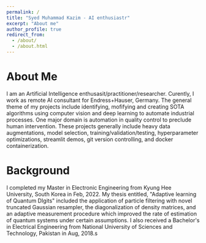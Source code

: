 ```yaml
---
permalink: /
title: "Syed Muhammad Kazim - AI enthusiastr"
excerpt: "About me"
author_profile: true
redirect_from: 
  - /about/
  - /about.html
---
```

About Me
========

I am an Artificial Intelligence enthusasit/practitioner/researcher. Curently, I work as remote AI consultant for Endress+Hauser, Germany. The general theme of my projects include identifying, mofifying and creating SOTA algorithms using computer vision and deep learning to automate industrial processes. One major domain is automation in quality control to preclude human intervention. These projects generally include heavy data augmentations, model selection, training/validation/testing, hyperparameter optimizations, streamlit demos, git version controlling, and docker containerization.


Background
==========

I completed my Master in Electronic Engineering from Kyung Hee University, South Korea in Feb, 2022. My thesis entitled, "Adaptive learning of Quantum DIgits" included the application of particle filtering with novel truncated Gaussian resampler, the diagonalization of density matrices, and an adaptive measurement procedure which improved the rate of estimation of quantum systems under certain assumptions. I also received a Bachelor's in Electrical Engineering from National University of Sciences and Technology, Pakistan in Aug, 2018.s
